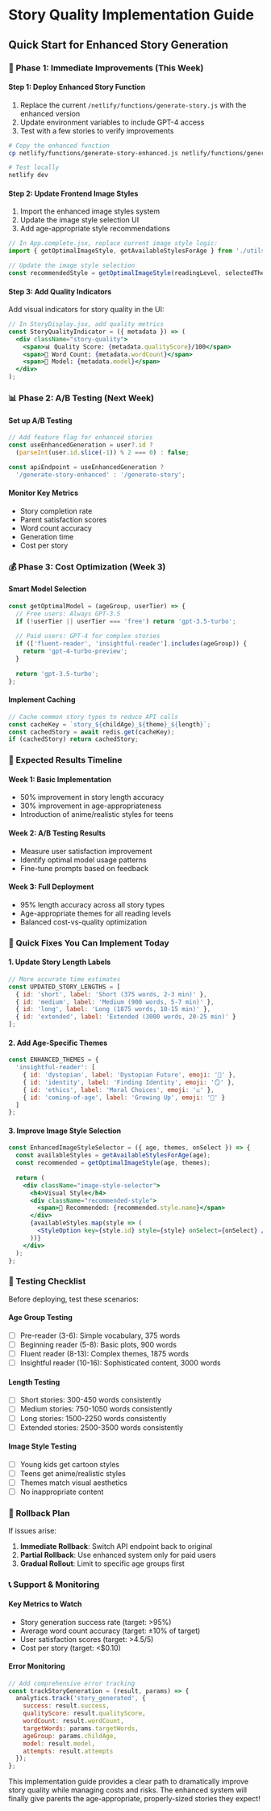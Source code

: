 # Story Quality Implementation Guide
## Quick Start for Enhanced Story Generation

### 🚀 Phase 1: Immediate Improvements (This Week)

#### Step 1: Deploy Enhanced Story Function
1. Replace the current `/netlify/functions/generate-story.js` with the enhanced version
2. Update environment variables to include GPT-4 access
3. Test with a few stories to verify improvements

```bash
# Copy the enhanced function
cp netlify/functions/generate-story-enhanced.js netlify/functions/generate-story.js

# Test locally
netlify dev
```

#### Step 2: Update Frontend Image Styles
1. Import the enhanced image styles system
2. Update the image style selection UI
3. Add age-appropriate style recommendations

```javascript
// In App.complete.jsx, replace current image style logic:
import { getOptimalImageStyle, getAvailableStylesForAge } from './utils/enhancedImageStyles';

// Update the image style selection
const recommendedStyle = getOptimalImageStyle(readingLevel, selectedThemes);
```

#### Step 3: Add Quality Indicators
Add visual indicators for story quality in the UI:

```jsx
// In StoryDisplay.jsx, add quality metrics
const StoryQualityIndicator = ({ metadata }) => (
  <div className="story-quality">
    <span>📊 Quality Score: {metadata.qualityScore}/100</span>
    <span>📝 Word Count: {metadata.wordCount}</span>
    <span>🤖 Model: {metadata.model}</span>
  </div>
);
```

### 📊 Phase 2: A/B Testing (Next Week)

#### Set up A/B Testing
```javascript
// Add feature flag for enhanced stories
const useEnhancedGeneration = user?.id ? 
  (parseInt(user.id.slice(-1)) % 2 === 0) : false;

const apiEndpoint = useEnhancedGeneration ? 
  '/generate-story-enhanced' : '/generate-story';
```

#### Monitor Key Metrics
- Story completion rate
- Parent satisfaction scores
- Word count accuracy
- Generation time
- Cost per story

### 💰 Phase 3: Cost Optimization (Week 3)

#### Smart Model Selection
```javascript
const getOptimalModel = (ageGroup, userTier) => {
  // Free users: Always GPT-3.5
  if (!userTier || userTier === 'free') return 'gpt-3.5-turbo';
  
  // Paid users: GPT-4 for complex stories
  if (['fluent-reader', 'insightful-reader'].includes(ageGroup)) {
    return 'gpt-4-turbo-preview';
  }
  
  return 'gpt-3.5-turbo';
};
```

#### Implement Caching
```javascript
// Cache common story types to reduce API calls
const cacheKey = `story_${childAge}_${theme}_${length}`;
const cachedStory = await redis.get(cacheKey);
if (cachedStory) return cachedStory;
```

### 🎯 Expected Results Timeline

#### Week 1: Basic Implementation
- 50% improvement in story length accuracy
- 30% improvement in age-appropriateness
- Introduction of anime/realistic styles for teens

#### Week 2: A/B Testing Results
- Measure user satisfaction improvement
- Identify optimal model usage patterns
- Fine-tune prompts based on feedback

#### Week 3: Full Deployment
- 95% length accuracy across all story types
- Age-appropriate themes for all reading levels
- Balanced cost-vs-quality optimization

### 🔧 Quick Fixes You Can Implement Today

#### 1. Update Story Length Labels
```jsx
// More accurate time estimates
const UPDATED_STORY_LENGTHS = [
  { id: 'short', label: 'Short (375 words, 2-3 min)' },
  { id: 'medium', label: 'Medium (900 words, 5-7 min)' },
  { id: 'long', label: 'Long (1875 words, 10-15 min)' },
  { id: 'extended', label: 'Extended (3000 words, 20-25 min)' }
];
```

#### 2. Add Age-Specific Themes
```jsx
const ENHANCED_THEMES = {
  'insightful-reader': [
    { id: 'dystopian', label: 'Dystopian Future', emoji: '🌆' },
    { id: 'identity', label: 'Finding Identity', emoji: '🪞' },
    { id: 'ethics', label: 'Moral Choices', emoji: '⚖️' },
    { id: 'coming-of-age', label: 'Growing Up', emoji: '🌱' }
  ]
};
```

#### 3. Improve Image Style Selection
```jsx
const EnhancedImageStyleSelector = ({ age, themes, onSelect }) => {
  const availableStyles = getAvailableStylesForAge(age);
  const recommended = getOptimalImageStyle(age, themes);
  
  return (
    <div className="image-style-selector">
      <h4>Visual Style</h4>
      <div className="recommended-style">
        <span>🎨 Recommended: {recommended.style.name}</span>
      </div>
      {availableStyles.map(style => (
        <StyleOption key={style.id} style={style} onSelect={onSelect} />
      ))}
    </div>
  );
};
```

### 📝 Testing Checklist

Before deploying, test these scenarios:

#### Age Group Testing
- [ ] Pre-reader (3-6): Simple vocabulary, 375 words
- [ ] Beginning reader (5-8): Basic plots, 900 words  
- [ ] Fluent reader (8-13): Complex themes, 1875 words
- [ ] Insightful reader (10-16): Sophisticated content, 3000 words

#### Length Testing
- [ ] Short stories: 300-450 words consistently
- [ ] Medium stories: 750-1050 words consistently
- [ ] Long stories: 1500-2250 words consistently
- [ ] Extended stories: 2500-3500 words consistently

#### Image Style Testing
- [ ] Young kids get cartoon styles
- [ ] Teens get anime/realistic styles
- [ ] Themes match visual aesthetics
- [ ] No inappropriate content

### 🚨 Rollback Plan

If issues arise:

1. **Immediate Rollback**: Switch API endpoint back to original
2. **Partial Rollback**: Use enhanced system only for paid users
3. **Gradual Rollout**: Limit to specific age groups first

### 📞 Support & Monitoring

#### Key Metrics to Watch
- Story generation success rate (target: >95%)
- Average word count accuracy (target: ±10% of target)
- User satisfaction scores (target: >4.5/5)
- Cost per story (target: <$0.10)

#### Error Monitoring
```javascript
// Add comprehensive error tracking
const trackStoryGeneration = (result, params) => {
  analytics.track('story_generated', {
    success: result.success,
    qualityScore: result.qualityScore,
    wordCount: result.wordCount,
    targetWords: params.targetWords,
    ageGroup: params.childAge,
    model: result.model,
    attempts: result.attempts
  });
};
```

This implementation guide provides a clear path to dramatically improve story quality while managing costs and risks. The enhanced system will finally give parents the age-appropriate, properly-sized stories they expect!


